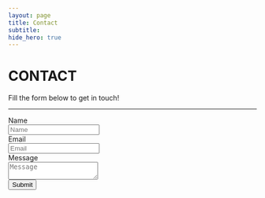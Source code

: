 ```yaml
---
layout: page
title: Contact
subtitle: 
hide_hero: true
---
```



# CONTACT

Fill the form below to get in touch!

----


<!-- Contact form setup using Herotofu: https://herotofu.com/solutions/guides/jekyll-contact-form -->

<!-- #TODO: Wrap in a column to center and reduce width https://bulma.io/documentation/columns/sizes/-->
<form action="https://public.herotofu.com/v1/351dc4b0-aa12-11ed-a31e-753411848f80" method="POST" target="_blank">
    <div class="field">
        <label class="label">Name</label>
        <div class="control">
            <input class="input" type="text" placeholder="Name" required />
        </div>
    </div>
    <div class="field">
        <label class="label">Email</label>
        <div class="control has-icons-left">
            <input class="input"  type="email" placeholder="Email" name="email" required />
            <span class="icon is-small is-left">
            <i class="fa fa-envelope"></i>
            </span>
        </div>
    </div>
    <div class="field">
        <label class="label">Message</label>
        <div class="control">
            <textarea class="textarea" placeholder="Message" name="message" required></textarea>
        </div>
    </div>
    <div class="control">
        <button class="button is-link" type="submit" value="Download CTA">Submit</button>
    </div>
</form>


